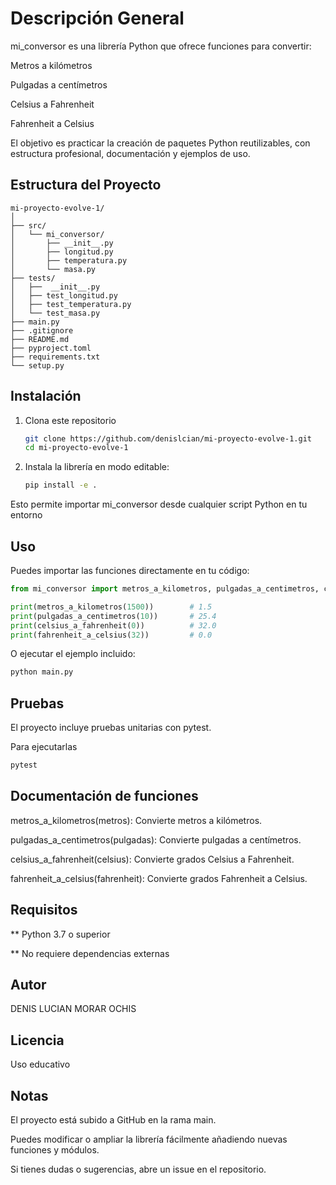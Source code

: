 # Descripción General

mi_conversor es una librería Python que ofrece funciones para convertir:

Metros a kilómetros

Pulgadas a centímetros

Celsius a Fahrenheit

Fahrenheit a Celsius

El objetivo es practicar la creación de paquetes Python reutilizables, con estructura profesional, documentación y ejemplos de uso.

## Estructura del Proyecto

```
mi-proyecto-evolve-1/
│
├── src/
│   └── mi_conversor/
│       ├── __init__.py
│       ├── longitud.py
│       ├── temperatura.py
│       └── masa.py
├── tests/
│   ├──  __init__.py
│   ├── test_longitud.py
│   ├── test_temperatura.py
│   └── test_masa.py
├── main.py
├── .gitignore
├── README.md
├── pyproject.toml
├── requirements.txt
└── setup.py
```


## Instalación

1. Clona este repositorio
   ```bash
   git clone https://github.com/denislcian/mi-proyecto-evolve-1.git
   cd mi-proyecto-evolve-1
   ```
2. Instala la librería en modo editable:
    ```bash
   pip install -e .
   ```

Esto permite importar mi_conversor desde cualquier script Python en tu entorno 

## Uso
Puedes importar las funciones directamente en tu código:

```python
from mi_conversor import metros_a_kilometros, pulgadas_a_centimetros, celsius_a_fahrenheit, fahrenheit_a_celsius

print(metros_a_kilometros(1500))        # 1.5
print(pulgadas_a_centimetros(10))       # 25.4
print(celsius_a_fahrenheit(0))          # 32.0
print(fahrenheit_a_celsius(32))         # 0.0
```
O ejecutar el ejemplo incluido:

```bash
python main.py
```

## Pruebas

El proyecto incluye pruebas unitarias con pytest.

Para ejecutarlas

```bash
pytest 
```

## Documentación de funciones

metros_a_kilometros(metros): Convierte metros a kilómetros.

pulgadas_a_centimetros(pulgadas): Convierte pulgadas a centímetros.

celsius_a_fahrenheit(celsius): Convierte grados Celsius a Fahrenheit.

fahrenheit_a_celsius(fahrenheit): Convierte grados Fahrenheit a Celsius.


## Requisitos 
** Python 3.7 o superior

** No requiere dependencias externas

## Autor

DENIS LUCIAN MORAR OCHIS 

## Licencia

Uso educativo 

## Notas 

El proyecto está subido a GitHub en la rama main.

Puedes modificar o ampliar la librería fácilmente añadiendo nuevas funciones y módulos.

Si tienes dudas o sugerencias, abre un issue en el repositorio.

